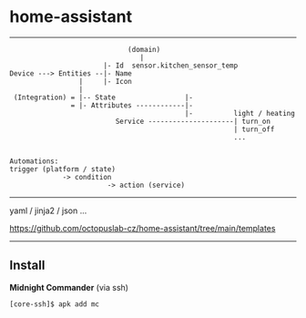 # home-assistant

---
```
                             (domain)
                                |
                       |- Id  sensor.kitchen_sensor_temp
Device ---> Entities --|- Name
                 |     |- Icon
                 |
 (Integration) = |-- State                 |-
               = |- Attributes ------------|-
                                           |-          light / heating
                          Service ---------------------| turn_on
                                                       | turn_off
                                                       ...


Automations:
trigger (platform / state)
             -> condition
                        -> action (service)

```
---


yaml / jinja2 / json ...

https://github.com/octopuslab-cz/home-assistant/tree/main/templates

---

## Install

**Midnight Commander** (via ssh)

```
[core-ssh]$ apk add mc
```
